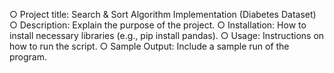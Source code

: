 ○ Project title: Search & Sort Algorithm Implementation (Diabetes Dataset)
○ Description: Explain the purpose of the project.
○ Installation: How to install necessary libraries (e.g., pip install pandas).
○ Usage: Instructions on how to run the script.
○ Sample Output: Include a sample run of the program.
